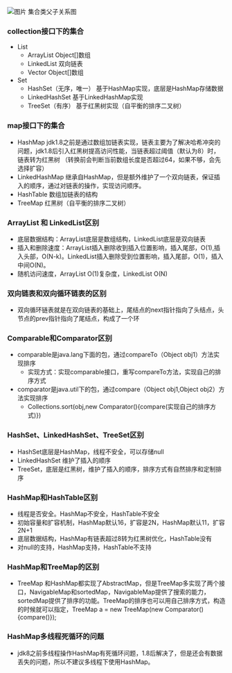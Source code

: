 ![图片](https://user-images.githubusercontent.com/55612309/109374255-dc63a700-78ee-11eb-83e6-c28c5543c43d.png) 集合类父子关系图

### collection接口下的集合
- List
   - ArrayList Object[]数组
   - LinkedList 双向链表
   - Vector Object[]数组
- Set
   - HashSet（无序，唯一） 基于HashMap实现，底层是HashMap存储数据 
   - LinkedHashSet  基于LinkedHashMap实现
   - TreeSet（有序） 基于红黑树实现（自平衡的排序二叉树）

### map接口下的集合
- HashMap jdk1.8之前是通过数组加链表实现，链表主要为了解决哈希冲突的问题，jdk1.8后引入红黑树提高访问性能，当链表超过阈值（默认为8）时，链表转为红黑树
 （转换前会判断当前数组长度是否超过64，如果不够，会先选择扩容）
- LinkedHashMap 继承自HashMap，但是额外维护了一个双向链表，保证插入的顺序，通过对链表的操作，实现访问顺序。
- HashTable 数组加链表的结构
- TreeMap 红黑树（自平衡的排序二叉树）

### ArrayList 和 LinkedList区别
- 底层数据结构：ArrayList底层是数组结构，LinkedList底层是双向链表
- 插入和删除速度：ArrayList插入删除收到插入位置影响，插入尾部，O(1),插入头部，O(N-k)。LinkedList插入删除受到位置影响，插入尾部，O(1)，插入中间O(N)。
- 随机访问速度，ArrayList O(1)复杂度，LinkedList O(N)

### 双向链表和双向循环链表的区别
- 双向循环链表就是在双向链表的基础上，尾结点的next指针指向了头结点，头节点的prev指针指向了尾结点，构成了一个环

### Comparable和Comparator区别
- comparable是java.lang下面的包，通过compareTo（Object obj1）方法实现排序
   - 实现方式：实现comparable接口，重写compareTo方法，实现自己的排序方式   
- comparator是java.util下的包，通过compare（Object obj1,Object obj2）方法实现排序
   - Collections.sort(obj,new Comparator(){compare(实现自己的排序方式)})

### HashSet、LinkedHashSet、TreeSet区别
- HashSet底层是HashMap，线程不安全，可以存储null
- LinkedHashSet 维护了插入的顺序
- TreeSet，底层是红黑树，维护了插入的顺序，排序方式有自然排序和定制排序

### HashMap和HashTable区别
- 线程是否安全。HashMap不安全，HashTable不安全
- 初始容量和扩容机制，HashMap默认16，扩容是2N，HashMap默认11，扩容2N+1
- 底层数据结构，HashMap有链表超过8转为红黑树优化，HashTable没有
- 对null的支持，HashMap支持，HashTable不支持

### HashMap和TreeMap的区别
- TreeMap 和HashMap都实现了AbstractMap，但是TreeMap多实现了两个接口，NavigableMap和sortedMap，NavigableMap提供了搜索的能力，sortedMap提供了排序的功能。TreeMap的排序也可以用自己排序方式，构造的时候就可以指定，TreeMap a = new TreeMap(new Comparator(){compare()});

### HashMap多线程死循环的问题
- jdk8之前多线程操作HashMap有死循环问题，1.8后解决了，但是还会有数据丢失的问题，所以不建议多线程下使用HashMap。


